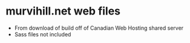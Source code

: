 # murvihill.net web files

- From download of build off of Canadian Web Hosting shared server
- Sass files not included